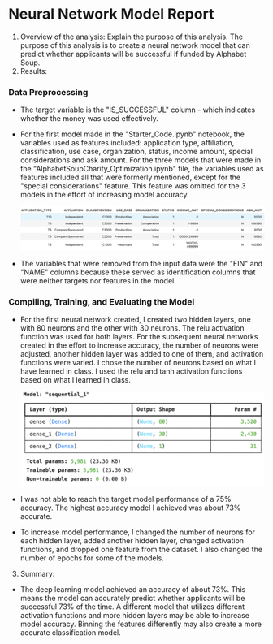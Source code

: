 # Neural Network Model Report

1. Overview of the analysis: Explain the purpose of this analysis.
   The purpose of this analysis is to create a neural network model that can predict whether applicants will be successful if funded by Alphabet Soup.  
2. Results:  

### Data Preprocessing  

- The target variable is the "IS_SUCCESSFUL" column - which indicates whether the money was used effectively.
- For the first model made in the "Starter_Code.ipynb" notebook, the variables used as features included: application type, affiliation, classification, use case, organization, status, income amount, special considerations and ask amount. For the three models that were made in the "AlphabetSoupCharity_Optimization.ipynb" file, the variables used as features included all that were formerly mentioned, except for the "special considerations" feature. This feature was omitted for the 3 models in the effort of increasing model accuracy.
  
  ![model features](https://github.com/nishithapliyal/deep-learning-challenge/blob/main/Screenshot%202024-10-20%20at%209.36.50%20PM.png)
- The variables that were removed from the input data were the "EIN" and "NAME" columns because these served as identification columns that were neither targets nor features in the model.  

### Compiling, Training, and Evaluating the Model

- For the first neural network created, I created two hidden layers, one with 80 neurons and the other with 30 neurons. The relu activation function was used for both layers. For the subsequent neural networks created in the effort to increase accuracy, the number of neurons were adjusted, another hidden layer was added to one of them, and activation functions were varied. I chose the number of neurons based on what I have learned in class. I used the relu and tanh activation functions based on what I learned in class.

  ![model](https://github.com/nishithapliyal/deep-learning-challenge/blob/main/Screenshot%202024-10-20%20at%209.42.41%20PM.png)
- I was not able to reach the target model performance of a 75% accuracy. The highest accuracy model I achieved was about 73% accurate.
- To increase model performance, I changed the number of neurons for each hidden layer, added another hidden layer, changed activation functions, and dropped one feature from the dataset. I also changed the number of epochs for some of the models.


3. Summary:
- The deep learning model achieved an accuracy of about 73%. This means the model can accurately predict whether applicants will be successful 73% of the time. A different model that utilizes different activation functions and more hidden layers may be able to increase model accuracy. Binning the features differently may also create a more accurate classification model. 
